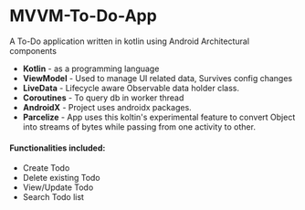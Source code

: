 # MVVM-To-Do-App
A To-Do application written in kotlin using Android Architectural components

 - **Kotlin** - as a programming language
 - **ViewModel** - Used to manage UI related data, Survives config changes
 - **LiveData** - Lifecycle aware Observable data holder class.
 - **Coroutines** - To query db in worker thread
 - **AndroidX** - Project uses androidx packages.
 - **Parcelize** - App uses this koltin's experimental feature to convert Object into streams of bytes while passing from one activity to other.

#### Functionalities included:
- Create Todo
- Delete existing Todo
- View/Update Todo
- Search Todo list

